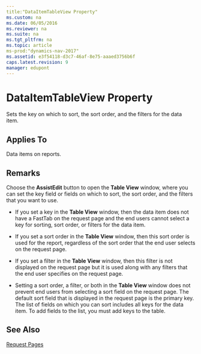 ```yaml
---
title:"DataItemTableView Property"
ms.custom: na
ms.date: 06/05/2016
ms.reviewer: na
ms.suite: na
ms.tgt_pltfrm: na
ms.topic: article
ms-prod:"dynamics-nav-2017"
ms.assetid: e3f54118-d3c7-46af-8e75-aaaed3756b6f
caps.latest.revision: 9
manager: edupont
---
```

# DataItemTableView Property
Sets the key on which to sort, the sort order, and the filters for the data item.  
  
## Applies To  
 Data items on reports.  
  
## Remarks  
 Choose the **AssistEdit** button to open the **Table View** window, where you can set the key field or fields on which to sort, the sort order, and the filters that you want to use.  
  
-   If you set a key in the **Table View** window, then the data item does not have a FastTab on the request page and the end users cannot select a key for sorting, sort order, or filters for the data item.  
  
-   If you set a sort order in the **Table View** window, then this sort order is used for the report, regardless of the sort order that the end user selects on the request page.  
  
-   If you set a filter in the **Table View** window, then this filter is not displayed on the request page but it is used along with any filters that the end user specifies on the request page.  
  
-   Setting a sort order, a filter, or both in the **Table View** window does not prevent end users from selecting a sort field on the request page. The default sort field that is displayed in the request page is the primary key. The list of fields on which you can sort includes all keys for the data item. To add fields to the list, you must add keys to the table.  
  
## See Also  
 [Request Pages](Request-Pages.md)